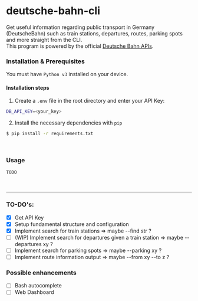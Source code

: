 # deutsche-bahn-cli

Get useful information regarding public transport in Germany (DeutscheBahn) such as train stations, departures, routes, parking spots and more straight from the CLI.
<br>
This program is powered by the official [Deutsche Bahn APIs](https://data.deutschebahn.com/dataset.groups.apis.html).
<br>

### Installation & Prerequisites
You must have `Python v3` installed on your device.

#### Installation steps
1. Create a `.env` file in the root directory and enter your API Key:
```bash
DB_API_KEY=<your_key>
```   
2. Install the necessary dependencies with `pip`
```bash
$ pip install -r requirements.txt
```

<br>

### Usage
```bash
TODO
```

<br>
<hr>

### TO-DO's:
- [X] Get API Key
- [X] Setup fundamental structure and configuration
- [X] Implement search for train stations => maybe --find str ?
- [ ] (WIP) Implement search for departures given a train station => maybe --departures xy ?
- [ ] Implement search for parking spots => maybe --parking xy ?
- [ ] Implement route information output => maybe --from xy --to z ?

### Possible enhancements 
- [ ] Bash autocomplete
- [ ] Web Dashboard
